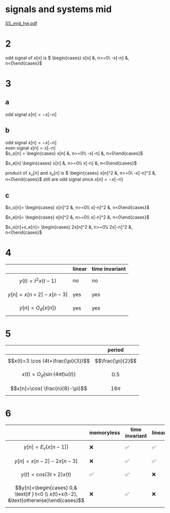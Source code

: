 # signals and systems mid
[SS_mid_hw.pdf](../../assets/pdf/SS_Mid_HW.pdf)
# 2
odd signal of $x[n]$ is $ \begin{cases} x[n] &, n>=0\\ -x[-n] &, n<0\end{cases}$
# 3
## a
odd signal $x[n]=-x[-n]$
## b
odd signal $x[n]=-x[-n]$<br>
even signal $x[n]=x[-n]$<br>
$x_o[n] = \begin{cases} x[n] &, n>=0\\ -x[-n] &, n<0\end{cases}$

$x_e[n] \begin{cases} x[n] &, n>=0\\ x[-n] &, n<0\end{cases}$

product of $x_o[n]$ and $x_e[n]$ is $ \begin{cases} x[n]^2 &, n>=0\\ -x[-n]^2 &, n<0\end{cases}$ still are odd signal since $x[n]=-x[-n]$
## c
$x_o[n]= \begin{cases} x[n]^2 &, n>=0\\ x[-n]^2 &, n<0\end{cases}$

$x_e[n]= \begin{cases} x[n]^2 &, n>=0\\ x[-n]^2 &, n<0\end{cases}$

$x_o[n]+x_e[n]= \begin{cases} 2x[n]^2 &, n>=0\\ 2x[-n]^2 &, n<0\end{cases}$
# 4

|                        | linear | time invariant |
| ---------------------- | ------ | -------------- |
| $$y(t)=t^2x(t-1)$$     | no     | no             |
| $$y[n]=x[n+2]-x[n-3]$$ | yes    | yes            |
| $$y[n]=O_d\{x[n]\}$$   | yes    | yes            |

# 5
|                                    | period            |
| ---------------------------------- | ----------------- |
| $$x(t)=3 \cos (4t+\frac{\pi}{3})$$ | $$\frac{\pi}{2}$$ |
| $$x(t)=O_d\{\sin(4\pi t)u(t)\}$$   | $$0.5$$           |
| $$x[n]=\cos( \frac{n}{8}-\pi)$$    | $$16\pi $$        |
# 6

|                                                                                        | memoryless | time invariant | linear | causal | stable |
| -------------------------------------------------------------------------------------- | ---------- | -------------- | ------ | ------ | ------ |
| $$y[n]=E_v\{x[n-1]\}$$                                                                 | ❌          | ✅              | ✅      | ✅      | ✅      |
| $$y[n]=x[n-2]-2x[n-3]$$                                                                | ❌          | ✅              | ✅      | ✅      | ✅      |
| $$y(t)=cos(3t+2)x(t)$$                                                                 | ✅          | ✅              | ❌      | ✅      | ✅      |
| $$y[n]=\begin{cases} 0,& \text{if } t<0 \\ x(t)+x(t-2), &\text{otherwise}\end{cases}$$ | ❌          | ✅              | ❌      | ✅      | ✅      |